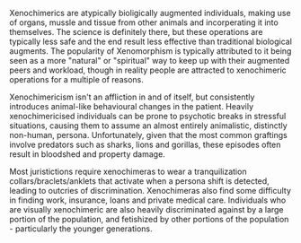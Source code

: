 Xenochimerics are atypically bioligically augmented individuals, making use of organs, mussle and tissue from other animals and incorperating it into themselves. The science is definitely there, but these operations are typically less safe and the end result less effective than traditional biological augments. The popularity of Xenomorphism is typically attributed to it being seen as a more "natural" or "spiritual" way to keep up with their augmented peers and workload, though in reality people are attracted to xenochimeric operations for a multiple of reasons.

Xenochimericism isn't an affliction in and of itself, but consistently introduces animal-like behavioural changes in the patient. Heavily xenochimericised individuals can be prone to psychotic breaks in stressful situations, causing them to assume an almost entirely animalistic, distinctly non-human, persona. Unfortunately, given that the most common graftings involve predators such as sharks, lions and gorillas, these episodes often result in bloodshed and property damage. 

Most juristictions require xenochimeras to wear a tranquilization collars/braclets/anklets that activate when a persona shift is detected, leading to outcries of discrimination. Xenochimeras also find some difficulty in finding work, insurance, loans and private medical care. Individuals who are visually xenochimeric are also heavily discriminated against by a large portion of the population, and fetishized by other portions of the population - particularly the younger generations.